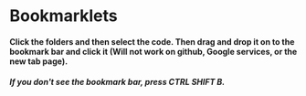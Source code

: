 # Bookmarklets
#### Click the folders and then select the code. Then drag and drop it on to the bookmark bar and click it (Will not work on github, Google services, or the new tab page).
#### *If you don't see the bookmark bar, press CTRL SHIFT B.*
